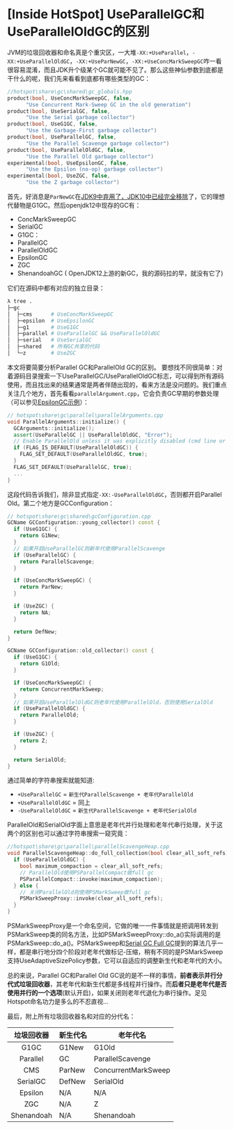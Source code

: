 # [Inside HotSpot] UseParallelGC和UseParallelOldGC的区别

JVM的垃圾回收器和命名真是个重灾区，一大堆`-XX:+UseParallel`，`-XX:+UseParallelOldGC`，`-XX:+UseParNewGC`，`-XX:+UseConcMarkSweepGC`咋一看很容易混淆，而且JDK升个级某个GC就可能不见了。那么这些神仙参数到底都是干什么的呢，我们先来看看到底都有哪些类型的GC：
```cpp
//hotspot\share\gc\shared\gc_globals.hpp 
product(bool, UseConcMarkSweepGC, false,                                  
      "Use Concurrent Mark-Sweep GC in the old generation")             
product(bool, UseSerialGC, false,                                         
      "Use the Serial garbage collector")                                               
product(bool, UseG1GC, false,                                             
      "Use the Garbage-First garbage collector")  
product(bool, UseParallelGC, false,                                      
      "Use the Parallel Scavenge garbage collector")                                         
product(bool, UseParallelOldGC, false,                                    
      "Use the Parallel Old garbage collector")     
experimental(bool, UseEpsilonGC, false,                                   
      "Use the Epsilon (no-op) garbage collector")                                       
experimental(bool, UseZGC, false,                                         
      "Use the Z garbage collector")          
```
首先，好消息是`ParNewGC`在[JDK9中弃用了，JDK10中已经完全移除](https://bugs.openjdk.java.net/browse/JDK-8151084)了，它的理想代替物是G1GC。然后openjdk12中现存的GC有：

+ ConcMarkSweepGC
+ SerialGC
+ G1GC：
+ ParallelGC
+ ParallelOldGC
+ EpsilonGC
+ ZGC
+ ShenandoahGC ( OpenJDK12上游的新GC，我的源码拉的早，就没有它了)

它们在源码中都有对应的独立目录：
```bash
λ tree .
├─gc
│  ├─cms      # UseConcMarkSweepGC
│  ├─epsilon  # UseEpsilonGC
│  ├─g1       # UseG1GC
│  ├─parallel # UseParallelGC && UseParallelOldGC
│  ├─serial   # UseSerialGC
│  ├─shared   # 所有GC共享的代码
│  └─z        # UseZGC
```
本文将要简要分析Parallel GC和ParallelOld GC的区别。
要想找不同很简单：对着源码目录搜索一下UseParallelGC/UseParallelOldGC标志，可以得到所有源码使用，而且找出来的结果通常是两者伴随出现的，看来方法是没问题的。我们重点关注几个地方，首先看看`parallelArgument.cpp`，它会负责GC早期的参数处理（可以参见[EpsilonGC示例](gc_epsilongc.md)）：
```cpp
// hotspot\share\gc\parallel\parallelArguments.cpp
void ParallelArguments::initialize() {
  GCArguments::initialize();
  assert(UseParallelGC || UseParallelOldGC, "Error");
  // Enable ParallelOld unless it was explicitly disabled (cmd line or rc file).
  if (FLAG_IS_DEFAULT(UseParallelOldGC)) {
    FLAG_SET_DEFAULT(UseParallelOldGC, true);
  }
  FLAG_SET_DEFAULT(UseParallelGC, true);
  ...
}
```
这段代码告诉我们，除非显式指定`-XX:-UseParallelOldGC`，否则都开启Parallel Old。第二个地方是GCConfiguration：
```cpp
// hotspot\share\gc\shared\gcConfiguration.cpp
GCName GCConfiguration::young_collector() const {
  if (UseG1GC) {
    return G1New;
  }
  // 如果开启UseParallelGC则新年代使用ParallelScavenge
  if (UseParallelGC) {
    return ParallelScavenge;
  }

  if (UseConcMarkSweepGC) {
    return ParNew;
  }

  if (UseZGC) {
    return NA;
  }

  return DefNew;
}

GCName GCConfiguration::old_collector() const {
  if (UseG1GC) {
    return G1Old;
  }

  if (UseConcMarkSweepGC) {
    return ConcurrentMarkSweep;
  }
  // 如果开启UseParallelOldGC则老年代使用ParallelOld，否则使用SerialOld
  if (UseParallelOldGC) {
    return ParallelOld;
  }

  if (UseZGC) {
    return Z;
  }

  return SerialOld;
}
```
通过简单的字符串搜索就能知道:

+ `+UseParallelGC` = `新生代ParallelScavenge + 老年代ParallelOld`
+ `+UseParallelOldGC` = 同上
+ `-UseParallelOldGC` = `新生代ParallelScavenge + 老年代SerialOld`

ParallelOld和SerialOld字面上意思是老年代并行处理和老年代串行处理，关于这两个的区别也可以通过字符串搜索一窥究竟：
```cpp
//hotspot\share\gc\parallel\parallelScavengeHeap.cpp
void ParallelScavengeHeap::do_full_collection(bool clear_all_soft_refs) {
  if (UseParallelOldGC) {
    bool maximum_compaction = clear_all_soft_refs;
    // ParallelOld使用PSParallelCompact做full gc
    PSParallelCompact::invoke(maximum_compaction);
  } else {
  	// 关闭ParallelOld则使用PSMarkSweep做full gc
    PSMarkSweepProxy::invoke(clear_all_soft_refs);
  }
}
```
PSMarkSweepProxy是一个命名空间，它做的唯一一件事情就是把调用转发到PSMarkSweep类的同名方法，比如PSMarkSweepProxy::do_a()实际调用的是PSMarkSweep::do_a()。PSMarkSweep和[Serial GC Full GC](gc_serialgc_fullgc.md)提到的算法几乎一样，都是串行地分四个阶段对老年代做标记-压缩，稍有不同的是PSMarkSweep支持UseAdaptiveSizePolicy参数，它可以自适应的调整新生代和老年代的大小。

总的来说，Parallel GC和Parallel Old GC说的是不一样的事情，**前者表示并行分代式垃圾回收器**，其老年代和新生代都是多线程并行操作。而**后者只是老年代是否使用并行的一个选项**(默认开启)，如果关闭则老年代退化为串行操作。足见Hotspot命名功力是多么的不忍直视...

最后，附上所有垃圾回收器名和对应的分代名：

| 垃圾回收器	 | 新生代名	| 老年代名 |
|:---------:|------------|---------|
|G1GC	  |G1New|	G1Old|
|Parallel |GC|	ParallelScavenge	|ParallelOld(-UseParallelOld则是SerialOld)|
|CMS	|ParNew	|ConcurrentMarkSweep|
|SerialGC|DefNew	|SerialOld|
|Epsilon|N/A	|N/A|
|ZGC	|N/A	|Z|
|Shenandoah|	N/A|Shenandoah|